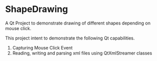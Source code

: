 # ShapeDrawing
A Qt Project to demonstrate drawing of different shapes depending on mouse click.

This project intent to demonstrate the following Qt capabilities.
1) Capturing Mouse Click Event
2) Reading, writing and parsing xml files using QtXmlStreamer classes

